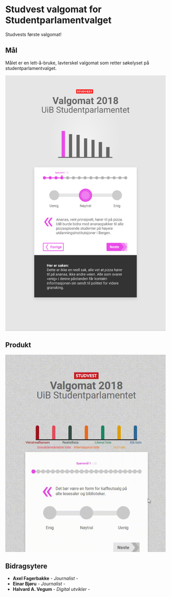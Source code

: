 # Studvest valgomat for Studentparlamentvalget

Studvests første valgomat!

## Mål

Målet er en lett-å-bruke, lavterskel valgomat som retter søkelyset på studentparlamentvalget.

![mockup](./img/mockup-2.jpg)

## Produkt

![demo](./img/demo1.gif)

## Bidragsytere

* **Axel Fagerbakke** - *Journalist* -
* **Einar Bjøru** - *Journalist* -
* **Halvard A. Vegum** - *Digital utvikler* -
